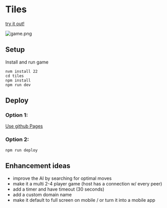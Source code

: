 # Tiles

[try it out!](https://redslug.github.io/tiles/)

![game.png](game.png)

## Setup

Install and run game

```
nvm install 22
cd tiles
npm install
npm run dev
```

## Deploy

### Option 1:

[Use github Pages](.github/workflows/deploy.yaml)

### Option 2:

```
npm run deploy
```

## Enhancement ideas

- improve the AI by searching for optimal moves
- make it a multi 2-4 player game (host has a connection w/ every peer)
- add a timer and have timeout (30 seconds)
- add a custom domain name
- make it default to full screen on mobile / or turn it into a mobile app
